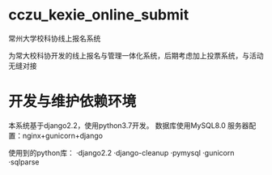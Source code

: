 # cczu_kexie_online_submit
常州大学校科协线上报名系统

为常大校科协开发的线上报名与管理一体化系统，后期考虑加上投票系统，与活动无缝对接


# 开发与维护依赖环境

本系统基于django2.2，使用python3.7开发。
数据库使用MySQL8.0
服务器配置：nginx+gunicorn+django

使用到的python库：
·django2.2
·django-cleanup
·pymysql
·gunicorn
·sqlparse
